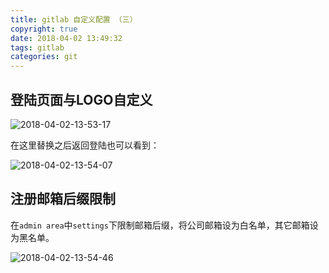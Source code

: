 ```yaml
---
title: gitlab 自定义配置 （三）
copyright: true
date: 2018-04-02 13:49:32
tags: gitlab
categories: git
---
```


## 登陆页面与LOGO自定义

![2018-04-02-13-53-17](/images/qiniu/2018-04-02-13-53-17.png)

在这里替换之后返回登陆也可以看到：

![2018-04-02-13-54-07](/images/qiniu/2018-04-02-13-54-07.png)

<!--more-->

## 注册邮箱后缀限制

在`admin area`中`settings`下限制邮箱后缀，将公司邮箱设为白名单，其它邮箱设为黑名单。

![2018-04-02-13-54-46](/images/qiniu/2018-04-02-13-54-46.png)

